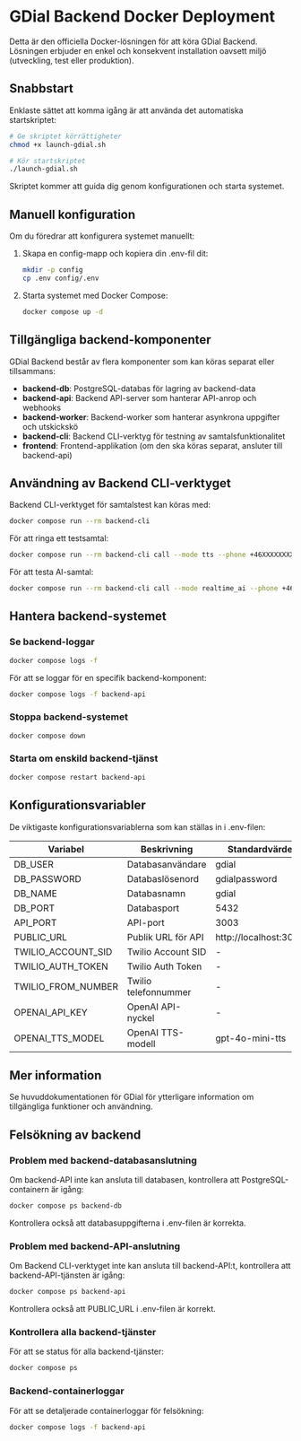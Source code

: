 # GDial Backend Docker Deployment

Detta är den officiella Docker-lösningen för att köra GDial Backend. Lösningen erbjuder en enkel och konsekvent installation oavsett miljö (utveckling, test eller produktion).

## Snabbstart

Enklaste sättet att komma igång är att använda det automatiska startskriptet:

```bash
# Ge skriptet körrättigheter
chmod +x launch-gdial.sh

# Kör startskriptet
./launch-gdial.sh
```

Skriptet kommer att guida dig genom konfigurationen och starta systemet.

## Manuell konfiguration

Om du föredrar att konfigurera systemet manuellt:

1. Skapa en config-mapp och kopiera din .env-fil dit:
   ```bash
   mkdir -p config
   cp .env config/.env
   ```

2. Starta systemet med Docker Compose:
   ```bash
   docker compose up -d
   ```

## Tillgängliga backend-komponenter

GDial Backend består av flera komponenter som kan köras separat eller tillsammans:

- **backend-db**: PostgreSQL-databas för lagring av backend-data
- **backend-api**: Backend API-server som hanterar API-anrop och webhooks
- **backend-worker**: Backend-worker som hanterar asynkrona uppgifter och utskickskö
- **backend-cli**: Backend CLI-verktyg för testning av samtalsfunktionalitet
- **frontend**: Frontend-applikation (om den ska köras separat, ansluter till backend-api)

## Användning av Backend CLI-verktyget

Backend CLI-verktyget för samtalstest kan köras med:

```bash
docker compose run --rm backend-cli
```

För att ringa ett testsamtal:

```bash
docker compose run --rm backend-cli call --mode tts --phone +46XXXXXXXXX --message "Testmeddelande"
```

För att testa AI-samtal:

```bash
docker compose run --rm backend-cli call --mode realtime_ai --phone +46XXXXXXXXX
```

## Hantera backend-systemet

### Se backend-loggar

```bash
docker compose logs -f
```

För att se loggar för en specifik backend-komponent:

```bash
docker compose logs -f backend-api
```

### Stoppa backend-systemet

```bash
docker compose down
```

### Starta om enskild backend-tjänst

```bash
docker compose restart backend-api
```

## Konfigurationsvariabler

De viktigaste konfigurationsvariablerna som kan ställas in i .env-filen:

| Variabel | Beskrivning | Standardvärde |
|----------|-------------|---------------|
| DB_USER | Databasanvändare | gdial |
| DB_PASSWORD | Databaslösenord | gdialpassword |
| DB_NAME | Databasnamn | gdial |
| DB_PORT | Databasport | 5432 |
| API_PORT | API-port | 3003 |
| PUBLIC_URL | Publik URL för API | http://localhost:3003 |
| TWILIO_ACCOUNT_SID | Twilio Account SID | - |
| TWILIO_AUTH_TOKEN | Twilio Auth Token | - |
| TWILIO_FROM_NUMBER | Twilio telefonnummer | - |
| OPENAI_API_KEY | OpenAI API-nyckel | - |
| OPENAI_TTS_MODEL | OpenAI TTS-modell | gpt-4o-mini-tts |

## Mer information

Se huvuddokumentationen för GDial för ytterligare information om tillgängliga funktioner och användning.

## Felsökning av backend

### Problem med backend-databasanslutning

Om backend-API inte kan ansluta till databasen, kontrollera att PostgreSQL-containern är igång:

```bash
docker compose ps backend-db
```

Kontrollera också att databasuppgifterna i .env-filen är korrekta.

### Problem med backend-API-anslutning

Om Backend CLI-verktyget inte kan ansluta till backend-API:t, kontrollera att backend-API-tjänsten är igång:

```bash
docker compose ps backend-api
```

Kontrollera också att PUBLIC_URL i .env-filen är korrekt.

### Kontrollera alla backend-tjänster

För att se status för alla backend-tjänster:

```bash
docker compose ps
```

### Backend-containerloggar

För att se detaljerade containerloggar för felsökning:

```bash
docker compose logs -f backend-api
```
